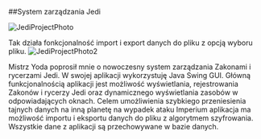 ##System zarządzania Jedi

![JediProjectPhoto](https://user-images.githubusercontent.com/60015668/79455438-22708e80-7fed-11ea-9bae-cd845e82e594.png)

Tak działa fonkcjonalność import i export danych do pliku z opcją wyboru pliku.
![JediProjectPhoto2](https://user-images.githubusercontent.com/60015668/79455234-d887a880-7fec-11ea-8556-8fd929eb5415.png)


Mistrz Yoda poprosił mnie o nowoczesny system zarządzania Zakonami i rycerzami Jedi. W swojej aplikacji wykorzystuję Java Swing GUI.
Główną funkcjonalnością aplikacji jest możliwość wyświetlania, rejestrowania Zakonów i rycerzy  Jedi  oraz  dynamicznego wyświetlania
zasobów w odpowiadających oknach. Celem umożliwienia szybkiego przeniesienia tajnych danych na inną planetę na wypadek ataku Imperium 
aplikacja ma możliwość importu i eksportu danych do pliku z algorytmem szyfrowania. Wszystkie  dane z aplikacji są przechowywane w 
bazie danych.



